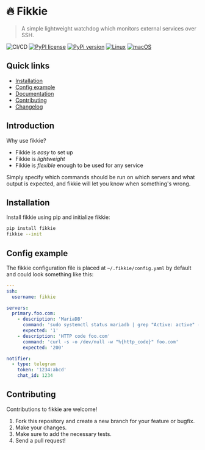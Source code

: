 # 🔥 Fikkie

> A simple lightweight watchdog which monitors external services over SSH.

![CI/CD](https://github.com/nootr/fikkie/actions/workflows/main.yml/badge.svg)
[![PyPI license](https://img.shields.io/pypi/l/ansicolortags.svg)](https://pypi.python.org/pypi/ansicolortags/)
[![PyPi version](https://badgen.net/pypi/v/fikkie/)](https://pypi.org/project/fikkie)
[![Linux](https://svgshare.com/i/Zhy.svg)](https://svgshare.com/i/Zhy.svg)
[![macOS](https://svgshare.com/i/ZjP.svg)](https://svgshare.com/i/ZjP.svg)

## Quick links

* [Installation](#installation)
* [Config example](#config-example)
* [Documentation](https://nootr.github.io/fikkie/)
* [Contributing](#contributing)
* [Changelog](https://github.com/nootr/fikkie/blob/main/CHANGELOG.md)

## Introduction

Why use fikkie?

* Fikkie is *easy* to set up
* Fikkie is *lightweight*
* Fikkie is *flexible* enough to be used for any service

Simply specify which commands should be run on which servers and what output is
expected, and fikkie will let you know when something's wrong.

## Installation

Install fikkie using pip and initialize fikkie:

```bash
pip install fikkie
fikkie --init
```

## Config example

The fikkie configuration file is placed at `~/.fikkie/config.yaml` by default
and could look something like this:

```yaml
---
ssh:
  username: fikkie

servers:
  primary.foo.com:
    - description: 'MariaDB'
      command: 'sudo systemctl status mariadb | grep "Active: active" -c'
      expected: '1'
    - description: 'HTTP code foo.com'
      command: 'curl -s -o /dev/null -w "%{http_code}" foo.com'
      expected: '200'

notifier:
  - type: telegram
    token: '1234:abcd'
    chat_id: 1234
```

## Contributing

Contributions to fikkie are welcome!

1. Fork this repository and create a new branch for your feature or bugfix.
2. Make your changes.
3. Make sure to add the necessary tests.
4. Send a pull request!
